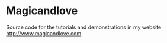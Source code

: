 # Magicandlove
Source code for the tutorials and demonstrations in my website http://www.magicandlove.com
